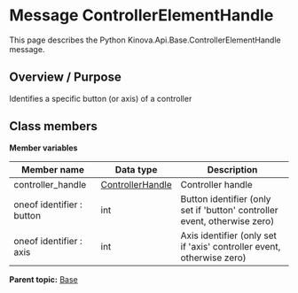 # Message ControllerElementHandle

This page describes the Python Kinova.Api.Base.ControllerElementHandle message.

## Overview / Purpose

Identifies a specific button \(or axis\) of a controller

## Class members

 **Member variables** 

|Member name|Data type|Description|
|-----------|---------|-----------|
|controller\_handle| [ControllerHandle](msg_Base_ControllerHandle.md#)|Controller handle|
|oneof identifier : button|int|Button identifier \(only set if 'button' controller event, otherwise zero\)|
|oneof identifier : axis|int|Axis identifier \(only set if 'axis' controller event, otherwise zero\)|

**Parent topic:** [Base](../references/summary_Base.md)

